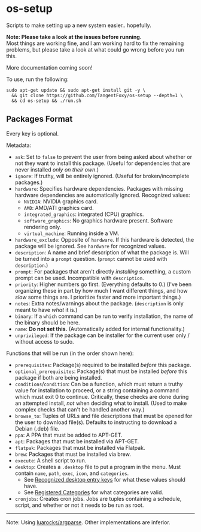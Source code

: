 # os-setup
Scripts to make setting up a new system easier.. hopefully.

**Note: Please take a look at the issues before running.**  
Most things are working fine, and I am working hard to fix the remaining
problems, but please take a look at what could go wrong before you run this.

More documentation coming soon!

To use, run the following:

```
sudo apt-get update && sudo apt-get install git -y \
  && git clone https://github.com/TangentFoxy/os-setup --depth=1 \
  && cd os-setup && ./run.sh
```

## Packages Format
Every key is optional.

Metadata:
- `ask`: Set to `false` to prevent the user from being asked about whether or not they want to install this package. (Useful for dependencies that are never installed *only on their own*.)
- `ignore`: If truthy, will be entirely ignored. (Useful for broken/incomplete packages.)
- `hardware`: Specifies hardware dependencies. Packages with missing hardware dependencies are automatically ignored. Recognized values:
  - `NVIDIA`: NVIDIA graphics card.
  - `AMD`: AMD/ATI graphics card.
  - `integrated_graphics`: integrated (CPU) graphics.
  - `software_graphics`: No graphics hardware present. Software rendering only.
  - `virtual_machine`: Running inside a VM.
- `hardware_exclude`: Opposite of `hardware`. If this hardware is detected, the package will be ignored. See `hardware` for recognized values.
- `description`: A name and brief description of what the package is. Will be turned into a `prompt` question. (`prompt` cannot be used with `description`.)
- `prompt`: For packages that aren't directly *installing* something, a custom prompt can be used. Incompatible with `description`.
- `priority`: Higher numbers go first. (Everything defaults to 0.) (I've been organizing these in part by how much I want different things, and how *slow* some things are. I prioritize faster and more important things.)
- `notes`: Extra notes/warnings about the package. (`description` is only meant to have *what* it is.)
- `binary`: If a `which` command can be run to verify installation, the name of the binary should be here.
- `name`: **Do not set this.** (Automatically added for internal functionality.)
- `unprivileged`: If the package can be installer for the current user only / without access to sudo.

Functions that will be run (in the order shown here):
- `prerequisites`: Package(s) required to be installed *before* this package.
- `optional_prerequisites`: Package(s) that must be installed *before* this package if both are being installed.
- `conditions`/`condition`: Can be a function, which must return a truthy value for installation to proceed, or a string containing a command which must exit 0 to continue. Critically, these checks are done during an attempted install, *not* when deciding what to install. (Used to make complex checks that can't be handled another way.)
- `browse_to`: Tuples of URLs and file descriptions that must be opened for the user to download file(s). Defaults to instructing to download a Debian (.deb) file.
- `ppa`: A PPA that must be added to APT-GET.
- `apt`: Packages that must be installed via APT-GET.
- `flatpak`: Packages that must be installed via Flatpak.
- `brew`: Packages that must be installed via brew.
- `execute`: A shell script to run.
- `desktop`: Creates a `.desktop` file to put a program in the menu. Must contain `name`, `path`, `exec`, `icon`, and `categories`.
  - See [Recognized desktop entry keys](https://specifications.freedesktop.org/desktop-entry-spec/latest/recognized-keys.html) for what these values should have.
  - See [Registered Categories](https://specifications.freedesktop.org/menu-spec/latest/category-registry.html) for what categories are valid.
- `cronjobs`: Creates cron jobs. Jobs are tuples containing a schedule, script, and whether or not it needs to be run as root.

---

Note: Using [luarocks/argparse](https://github.com/luarocks/argparse). Other implementations are inferior.
